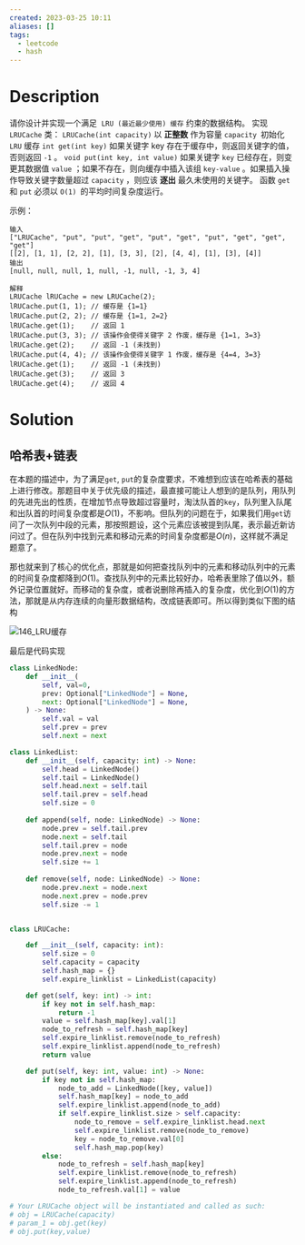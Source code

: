 ```yaml
---
created: 2023-03-25 10:11
aliases: []
tags:
  - leetcode 
  - hash 
---
```


# Description

请你设计并实现一个满足  `LRU (最近最少使用) 缓存` 约束的数据结构。
实现 `LRUCache` 类：
`LRUCache(int capacity)` 以 **正整数** 作为容量 `capacity `初始化` LRU` 缓存
`int get(int key)` 如果关键字 key 存在于缓存中，则返回关键字的值，否则返回 `-1` 。
`void put(int key, int value)` 如果关键字 `key` 已经存在，则变更其数据值 `value` ；如果不存在，则向缓存中插入该组 `key-value` 。如果插入操作导致关键字数量超过 `capacity` ，则应该 **逐出** 最久未使用的关键字。
函数 `get` 和 `put` 必须以 `O(1) `的平均时间复杂度运行。

示例：
```
输入
["LRUCache", "put", "put", "get", "put", "get", "put", "get", "get", "get"]
[[2], [1, 1], [2, 2], [1], [3, 3], [2], [4, 4], [1], [3], [4]]
输出
[null, null, null, 1, null, -1, null, -1, 3, 4]

解释
LRUCache lRUCache = new LRUCache(2);
lRUCache.put(1, 1); // 缓存是 {1=1}
lRUCache.put(2, 2); // 缓存是 {1=1, 2=2}
lRUCache.get(1);    // 返回 1
lRUCache.put(3, 3); // 该操作会使得关键字 2 作废，缓存是 {1=1, 3=3}
lRUCache.get(2);    // 返回 -1 (未找到)
lRUCache.put(4, 4); // 该操作会使得关键字 1 作废，缓存是 {4=4, 3=3}
lRUCache.get(1);    // 返回 -1 (未找到)
lRUCache.get(3);    // 返回 3
lRUCache.get(4);    // 返回 4
```


# Solution

## 哈希表+链表

在本题的描述中，为了满足`get`, `put`的复杂度要求，不难想到应该在哈希表的基础上进行修改。那题目中关于优先级的描述，最直接可能让人想到的是队列，用队列的先进先出的性质，在增加节点导致超过容量时，淘汰队首的`key`，队列里入队尾和出队首的时间复杂度都是$O(1)$，不影响。但队列的问题在于，如果我们用`get`访问了一次队列中段的元素，那按照题设，这个元素应该被提到队尾，表示最近新访问过了。但在队列中找到元素和移动元素的时间复杂度都是$O(n)$，这样就不满足题意了。

那也就来到了核心的优化点，那就是如何把查找队列中的元素和移动队列中的元素的时间复杂度都降到$O(1)$。查找队列中的元素比较好办，哈希表里除了值以外，额外记录位置就好。而移动的复杂度，或者说删除再插入的复杂度，优化到$O(1)$的方法，那就是从内存连续的向量形数据结构，改成链表即可。所以得到类似下图的结构

![146_LRU缓存](https://pic.leetcode-cn.com/39f4af83bbd64b0078be748474000cc99e6f488cc3f56101c2eba7d42f7321ba-WX20190606-145838@2x.png)

最后是代码实现

```python
class LinkedNode:
    def __init__(
        self, val=0, 
        prev: Optional["LinkedNode"] = None, 
        next: Optional["LinkedNode"] = None,
    ) -> None:
        self.val = val
        self.prev = prev
        self.next = next

class LinkedList:
    def __init__(self, capacity: int) -> None:
        self.head = LinkedNode()
        self.tail = LinkedNode()
        self.head.next = self.tail
        self.tail.prev = self.head
        self.size = 0
    
    def append(self, node: LinkedNode) -> None:
        node.prev = self.tail.prev
        node.next = self.tail
        self.tail.prev = node
        node.prev.next = node
        self.size += 1
    
    def remove(self, node: LinkedNode) -> None:
        node.prev.next = node.next
        node.next.prev = node.prev
        self.size -= 1


class LRUCache:

    def __init__(self, capacity: int):
        self.size = 0
        self.capacity = capacity
        self.hash_map = {}
        self.expire_linklist = LinkedList(capacity)

    def get(self, key: int) -> int:
        if key not in self.hash_map:
            return -1
        value = self.hash_map[key].val[1]
        node_to_refresh = self.hash_map[key]
        self.expire_linklist.remove(node_to_refresh)
        self.expire_linklist.append(node_to_refresh)
        return value

    def put(self, key: int, value: int) -> None:
        if key not in self.hash_map:
            node_to_add = LinkedNode([key, value])
            self.hash_map[key] = node_to_add
            self.expire_linklist.append(node_to_add)
            if self.expire_linklist.size > self.capacity:
                node_to_remove = self.expire_linklist.head.next
                self.expire_linklist.remove(node_to_remove)
                key = node_to_remove.val[0]
                self.hash_map.pop(key)
        else:
            node_to_refresh = self.hash_map[key]
            self.expire_linklist.remove(node_to_refresh)
            self.expire_linklist.append(node_to_refresh)
            node_to_refresh.val[1] = value

# Your LRUCache object will be instantiated and called as such:
# obj = LRUCache(capacity)
# param_1 = obj.get(key)
# obj.put(key,value)
```
